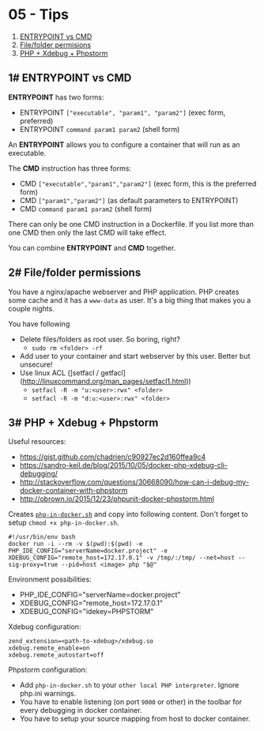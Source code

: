 # 05 - Tips

1. [ENTRYPOINT vs CMD](#1-entrypoint-vs-cmd)
2. [File/folder permisions](#2-filefolder-permissions)
2. [PHP + Xdebug + Phpstorm](#3-php-xdebug-phpstorm)

## 1# ENTRYPOINT vs CMD

**ENTRYPOINT** has two forms:

- ENTRYPOINT `["executable", "param1", "param2"]` (exec form, preferred)
- ENTRYPOINT `command param1 param2` (shell form)

An **ENTRYPOINT** allows you to configure a container that will run as an executable.

The **CMD** instruction has three forms:

- CMD `["executable","param1","param2"]` (exec form, this is the preferred form)
- CMD `["param1","param2"]` (as default parameters to ENTRYPOINT)
- CMD `command param1 param2` (shell form)

There can only be one CMD instruction in a Dockerfile. If you list more than one CMD then only the last CMD will take effect.

You can combine **ENTRYPOINT** and **CMD** together.

## 2# File/folder permissions

You have a nginx/apache webserver and PHP application. PHP creates some cache and it has a `www-data` as user. It's a big thing that makes you a couple nights.

You have following 

- Delete files/folders as root user. So boring, right?
	- `sudo rm <folder> -rf`
- Add user to your container and start webserver by this user. Better but unsecure!
- Use linux ACL (]setfacl / getfacl](http://linuxcommand.org/man_pages/setfacl1.html))
	- `setfacl -R -m "u:<user>:rwx" <folder>`
	- `setfacl -R -m "d:u:<user>:rwx" <folder>`

## 3# PHP + Xdebug + Phpstorm

Useful resources:

- https://gist.github.com/chadrien/c90927ec2d160ffea9c4
- https://sandro-keil.de/blog/2015/10/05/docker-php-xdebug-cli-debugging/
- http://stackoverflow.com/questions/30668090/how-can-i-debug-my-docker-container-with-phpstorm
- http://obrown.io/2015/12/23/phpunit-docker-phpstorm.html

Creates [`php-in-docker.sh`](https://github.com/trainit/2016-docker-workshop/blob/master/04-gui/php-in-docker.sh) and copy into following content. Don't forget to setup `chmod +x php-in-docker.sh`.

```
#!/usr/bin/env bash
docker run -i --rm -v $(pwd):$(pwd) -e PHP_IDE_CONFIG="serverName=docker.project" -e XDEBUG_CONFIG="remote_host=172.17.0.1" -v /tmp/:/tmp/ --net=host --sig-proxy=true --pid=host <image> php "$@"
```

Environment possibilities:

- PHP_IDE_CONFIG="serverName=docker.project"
- XDEBUG_CONFIG="remote_host=172.17.0.1"
- XDEBUG_CONFIG="idekey=PHPSTORM"

Xdebug configuration:

```
zend_extension=<path-to-xdebug>/xdebug.so
xdebug.remote_enable=on
xdebug.remote_autostart=off
```

Phpstorm configuration:

- Add `php-in-docker.sh` to your `other local PHP interpreter`. Ignore php.ini warnings.
- You have to enable listening (on port `9000` or other) in the toolbar for every debugging in docker container.
- You have to setup your source mapping from host to docker container.
